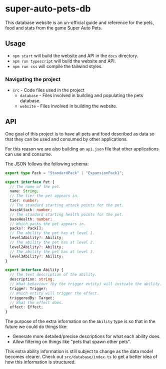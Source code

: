 # super-auto-pets-db

This database website is an un-official guide and reference for the pets, food and stats from the game Super Auto Pets.

## Usage

- `npm start` will build the website and API in the `docs` directory.
- `npm run typescript` will build the website and API.
- `npm run css` will compile the tailwind styles.

### Navigating the project

- `src` - Code files used in the project
  - `database` - Files involved in building and populating the pets database.
  - `website` - Files involved in building the website.

## API

One goal of this project is to have all pets and food described as data so that they can be used and consumed by other applications.

For this reason we are also building an `api.json` file that other applications can use and consume.

The JSON follows the following schema:

```typescript
export type Pack = "StandardPack" | "ExpansionPack1";

export interface Pet {
  // The name of the pet.
  name: String;
  // The tier the pet appears in.
  tier: number;
  // The standard starting attack points for the pet.
  baseAttack: number;
  // The standard starting health points for the pet.
  baseHealth: number;
  // Which packs the pet appears in.
  packs?: Pack[];
  // The ability the pet has at level 1.
  level1Ability?: Ability;
  // The ability the pet has at level 2.
  level2Ability?: Ability;
  // The ability the pet has at level 3.
  level3Ability?: Ability;
}

export interface Ability {
  // The text description of the ability.
  description: string;
  // What behaviour (by the trigger entity) will initiate the ability.
  trigger: Trigger;
  // Which entity will trigger the effect.
  triggeredBy: Target;
  // What the effect does.
  effect: Effect;
}
```

The purpose of the extra information on the `Ability` type is so that in the future we could do things like:

- Generate more detailed/precise descriptions for what each ability does.
- Allow filtering on things like "pets that spawn other pets".

This extra ability information is still subject to change as the data model becomes clearer. Check out `src/database/index.ts` to get a better idea of how this information is structured.
